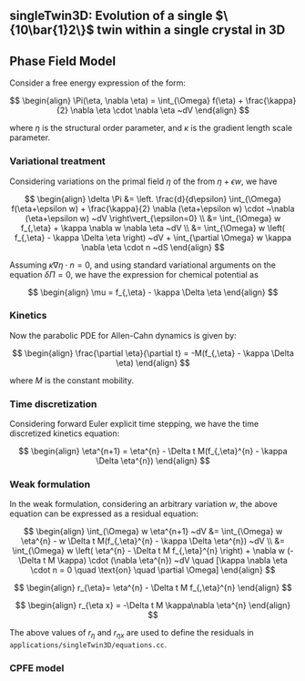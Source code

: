 ## singleTwin3D: Evolution of a single $\{10\bar{1}2\}$ twin within a single crystal in 3D

## Phase Field Model

Consider a free energy expression of the form:

$$
\begin{align}
\Pi(\eta, \nabla \eta) = \int_{\Omega} f(\eta) + \frac{\kappa}{2} \nabla \eta \cdot \nabla \eta ~dV 
\end{align}
$$

where $\eta$ is the structural order parameter, and $\kappa$ is the gradient length scale parameter.

### Variational treatment
Considering variations on the primal field $\eta$ of the from $\eta+\epsilon w$, we have

$$
\begin{align}
\delta \Pi &=  \left. \frac{d}{d\epsilon} \int_{\Omega}  f(\eta+\epsilon w) +  \frac{\kappa}{2} \nabla  (\eta+\epsilon w)  \cdot  ~\nabla  (\eta+\epsilon w)   ~dV \right\vert_{\epsilon=0} \\
&=  \int_{\Omega}   w f_{,\eta} +   \kappa \nabla w \nabla  \eta    ~dV \\
&=  \int_{\Omega}   w \left( f_{,\eta} -  \kappa \Delta \eta \right)  ~dV  +   \int_{\partial \Omega}   w \kappa \nabla \eta \cdot n   ~dS
\end{align}
$$

Assuming $\kappa \nabla \eta \cdot n = 0$, and using standard variational arguments on the equation $\delta \Pi =0$, we have the expression for chemical potential as

$$
\begin{align}
\mu  = f_{,\eta} -  \kappa \Delta \eta
\end{align}
$$

### Kinetics
Now the parabolic PDE for Allen-Cahn dynamics is given by:

$$
\begin{align}
\frac{\partial \eta}{\partial t} = -M(f_{,\eta} - \kappa \Delta \eta)
\end{align}
$$

where $M$ is the constant mobility.

### Time discretization

Considering forward Euler explicit time stepping, we have the time discretized kinetics equation:

$$
\begin{align}
\eta^{n+1} = \eta^{n} - \Delta t M(f_{,\eta}^{n} - \kappa \Delta \eta^{n})
\end{align}
$$

### Weak formulation

In the weak formulation, considering an arbitrary variation $w$, the above equation can be expressed as a residual equation:

$$
\begin{align}
\int_{\Omega} w \eta^{n+1} ~dV &= \int_{\Omega} w \eta^{n} - w \Delta t M(f_{,\eta}^{n} - \kappa \Delta \eta^{n}) ~dV \\
&= \int_{\Omega} w \left( \eta^{n} - \Delta t M f_{,\eta}^{n} \right) + \nabla w (-\Delta t M \kappa) \cdot (\nabla \eta^{n}) ~dV \quad [\kappa \nabla \eta \cdot n = 0 \quad \text{on} \quad \partial \Omega]
\end{align}
$$

$$
\begin{align}
r_{\eta}= \eta^{n} - \Delta t M f_{,\eta}^{n} 
\end{align}
$$

$$
\begin{align}
r_{\eta x} = -\Delta t M \kappa\nabla \eta^{n}
\end{align}
$$

The above values of $r_{\eta}$ and $r_{\eta x}$ are used to define the residuals in `applications/singleTwin3D/equations.cc`.

### CPFE model 